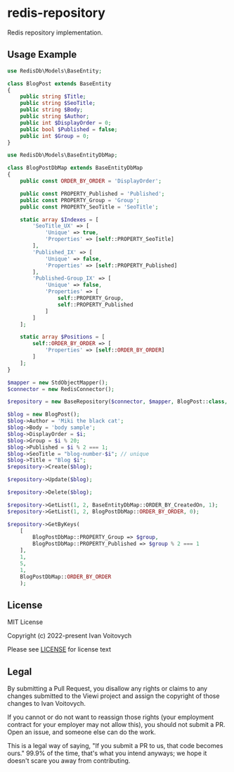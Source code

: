 # redis-repository
Redis repository implementation.

Usage Example
--------

```php
use RedisDb\Models\BaseEntity;

class BlogPost extends BaseEntity
{
    public string $Title;
    public string $SeoTitle;
    public string $Body;
    public string $Author;
    public int $DisplayOrder = 0;
    public bool $Published = false;
    public int $Group = 0;
}
```

```php
use RedisDb\Models\BaseEntityDbMap;

class BlogPostDbMap extends BaseEntityDbMap
{
    public const ORDER_BY_ORDER = 'DisplayOrder';

    public const PROPERTY_Published = 'Published';
    public const PROPERTY_Group = 'Group';
    public const PROPERTY_SeoTitle = 'SeoTitle';

    static array $Indexes = [
        'SeoTitle_UX' => [
            'Unique' => true,
            'Properties' => [self::PROPERTY_SeoTitle]
        ],
        'Published_IX' => [
            'Unique' => false,
            'Properties' => [self::PROPERTY_Published]
        ],
        'Published-Group_IX' => [
            'Unique' => false,
            'Properties' => [
                self::PROPERTY_Group,
                self::PROPERTY_Published
            ]
        ]
    ];

    static array $Positions = [
        self::ORDER_BY_ORDER => [
            'Properties' => [self::ORDER_BY_ORDER]
        ]
    ];
}
```

```php
$mapper = new StdObjectMapper();
$connector = new RedisConnector();

$repository = new BaseRepository($connector, $mapper, BlogPost::class, BlogPostDbMap::class);

$blog = new BlogPost();
$blog->Author = 'Miki the black cat';
$blog->Body = 'body sample';
$blog->DisplayOrder = $i;
$blog->Group = $i % 20;
$blog->Published = $i % 2 === 1;
$blog->SeoTitle = "blog-number-$i"; // unique
$blog->Title = "Blog $i";
$repository->Create($blog);

$repository->Update($blog);

$repository->Delete($blog);

$repository->GetList(1, 2, BaseEntityDbMap::ORDER_BY_CreatedOn, 1);
$repository->GetList(1, 2, BlogPostDbMap::ORDER_BY_ORDER, 0);

$repository->GetByKeys(
    [
        BlogPostDbMap::PROPERTY_Group => $group,
        BlogPostDbMap::PROPERTY_Published => $group % 2 === 1
    ],
    1,
    5,
    1,
    BlogPostDbMap::ORDER_BY_ORDER
    );
```


License
--------

MIT License

Copyright (c) 2022-present Ivan Voitovych

Please see [LICENSE](/LICENSE) for license text


Legal
------

By submitting a Pull Request, you disallow any rights or claims to any changes submitted to the Viewi project and assign the copyright of those changes to Ivan Voitovych.

If you cannot or do not want to reassign those rights (your employment contract for your employer may not allow this), you should not submit a PR. Open an issue, and someone else can do the work.

This is a legal way of saying, "If you submit a PR to us, that code becomes ours." 99.9% of the time, that's what you intend anyways; we hope it doesn't scare you away from contributing.